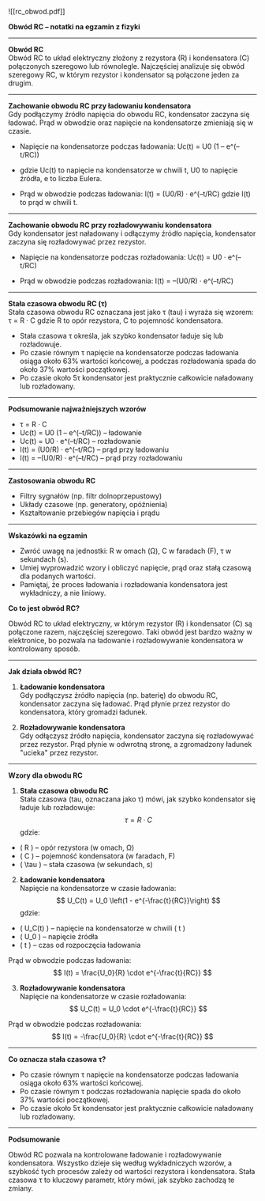![[rc_obwod.pdf]]

**Obwód RC – notatki na egzamin z fizyki**

---

**Obwód RC**  
Obwód RC to układ elektryczny złożony z rezystora (R) i kondensatora (C) połączonych szeregowo lub równolegle. Najczęściej analizuje się obwód szeregowy RC, w którym rezystor i kondensator są połączone jeden za drugim.

---

**Zachowanie obwodu RC przy ładowaniu kondensatora**  
Gdy podłączymy źródło napięcia do obwodu RC, kondensator zaczyna się ładować. Prąd w obwodzie oraz napięcie na kondensatorze zmieniają się w czasie.

- Napięcie na kondensatorze podczas ładowania: 
Uc(t) = U0 (1 – e^(–t/RC)) 
- gdzie Uc(t) to napięcie na kondensatorze w chwili t, U0 to napięcie źródła, e to liczba Eulera.
    
- Prąd w obwodzie podczas ładowania: I(t) = (U0/R) · e^(–t/RC) gdzie I(t) to prąd w chwili t.
    

---

**Zachowanie obwodu RC przy rozładowywaniu kondensatora**  
Gdy kondensator jest naładowany i odłączymy źródło napięcia, kondensator zaczyna się rozładowywać przez rezystor.

- Napięcie na kondensatorze podczas rozładowania: Uc(t) = U0 · e^(–t/RC)
    
- Prąd w obwodzie podczas rozładowania: I(t) = –(U0/R) · e^(–t/RC)
    

---

**Stała czasowa obwodu RC (τ)**  
Stała czasowa obwodu RC oznaczana jest jako τ (tau) i wyraża się wzorem: τ = R · C gdzie R to opór rezystora, C to pojemność kondensatora.

- Stała czasowa τ określa, jak szybko kondensator ładuje się lub rozładowuje.
- Po czasie równym τ napięcie na kondensatorze podczas ładowania osiąga około 63% wartości końcowej, a podczas rozładowania spada do około 37% wartości początkowej.
- Po czasie około 5τ kondensator jest praktycznie całkowicie naładowany lub rozładowany.

---

**Podsumowanie najważniejszych wzorów**

- τ = R · C
- Uc(t) = U0 (1 – e^(–t/RC)) – ładowanie
- Uc(t) = U0 · e^(–t/RC) – rozładowanie
- I(t) = (U0/R) · e^(–t/RC) – prąd przy ładowaniu
- I(t) = –(U0/R) · e^(–t/RC) – prąd przy rozładowaniu

---

**Zastosowania obwodu RC**

- Filtry sygnałów (np. filtr dolnoprzepustowy)
- Układy czasowe (np. generatory, opóźnienia)
- Kształtowanie przebiegów napięcia i prądu

---

**Wskazówki na egzamin**

- Zwróć uwagę na jednostki: R w omach (Ω), C w faradach (F), τ w sekundach (s).
- Umiej wyprowadzić wzory i obliczyć napięcie, prąd oraz stałą czasową dla podanych wartości.
- Pamiętaj, że proces ładowania i rozładowania kondensatora jest wykładniczy, a nie liniowy.



**Co to jest obwód RC?**

Obwód RC to układ elektryczny, w którym rezystor (R) i kondensator (C) są połączone razem, najczęściej szeregowo. Taki obwód jest bardzo ważny w elektronice, bo pozwala na ładowanie i rozładowywanie kondensatora w kontrolowany sposób.

---

**Jak działa obwód RC?**

1. **Ładowanie kondensatora**  
    Gdy podłączysz źródło napięcia (np. baterię) do obwodu RC, kondensator zaczyna się ładować. Prąd płynie przez rezystor do kondensatora, który gromadzi ładunek.
    
2. **Rozładowywanie kondensatora**  
    Gdy odłączysz źródło napięcia, kondensator zaczyna się rozładowywać przez rezystor. Prąd płynie w odwrotną stronę, a zgromadzony ładunek "ucieka" przez rezystor.
    

---

**Wzory dla obwodu RC**

1. **Stała czasowa obwodu RC**  
    Stała czasowa (tau, oznaczana jako τ) mówi, jak szybko kondensator się ładuje lub rozładowuje:
$$
     \tau = R \cdot C  
$$
    gdzie:

- ( R ) – opór rezystora (w omach, Ω)
- ( C ) – pojemność kondensatora (w faradach, F)
- ( \tau ) – stała czasowa (w sekundach, s)

2. **Ładowanie kondensatora**  
    Napięcie na kondensatorze w czasie ładowania: 
$$
    U_C(t) = U_0 \left(1 - e^{-\frac{t}{RC}}\right) 
$$
    gdzie:

- ( U_C(t) ) – napięcie na kondensatorze w chwili ( t )
- ( U_0 ) – napięcie źródła
- ( t ) – czas od rozpoczęcia ładowania

Prąd w obwodzie podczas ładowania: 
$$
I(t) = \frac{U_0}{R} \cdot e^{-\frac{t}{RC}} 
$$

3. **Rozładowywanie kondensatora**  
    Napięcie na kondensatorze w czasie rozładowania: 
$$
    U_C(t) = U_0 \cdot e^{-\frac{t}{RC}} 
$$

Prąd w obwodzie podczas rozładowania: 
$$
I(t) = -\frac{U_0}{R} \cdot e^{-\frac{t}{RC}} 
$$

---

**Co oznacza stała czasowa τ?**

- Po czasie równym τ napięcie na kondensatorze podczas ładowania osiąga około 63% wartości końcowej.
- Po czasie równym τ podczas rozładowania napięcie spada do około 37% wartości początkowej.
- Po czasie około 5τ kondensator jest praktycznie całkowicie naładowany lub rozładowany.

---

**Podsumowanie**

Obwód RC pozwala na kontrolowane ładowanie i rozładowywanie kondensatora. Wszystko dzieje się według wykładniczych wzorów, a szybkość tych procesów zależy od wartości rezystora i kondensatora. Stała czasowa τ to kluczowy parametr, który mówi, jak szybko zachodzą te zmiany.